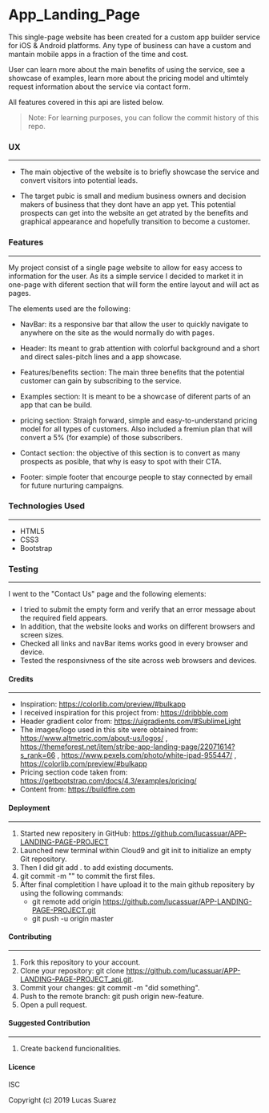 # App_Landing_Page

This single-page website has been created for a custom app builder service for iOS & Android platforms. 
Any type of business can have a custom and mantain mobile apps in a fraction of the time and cost.

User can learn more about the main benefits of using the service, see a showcase of examples, 
learn more about the pricing model and ultimtely request information about the service via contact form. 

All features covered in this api are listed below.

> Note: For learning purposes, you can follow the commit history of this repo.


### UX
---

* The main objective of the website is to briefly showcase the service and convert visitors into potential leads.

* The target pubic is small and medium business owners and decision makers of business that they dont have an app yet.
This potential prospects can get into the website an get atrated by the benefits and graphical appearance and hopefully
transition to become a customer.


### Features
---

My project consist of a single page website to allow for easy access to information for the user. As its a simple service I decided 
to market it in one-page with diferent section that will form the entire layout and will act as pages.

The elements used are the following:

* NavBar: its a responsive bar that allow the user to quickly navigate to anywhere on the site as the would normally 
do with pages.

* Header: Its meant to grab attention with colorful background and a short and direct sales-pitch lines and a app showcase.

* Features/benefits section: The main three benefits that the potential customer can gain by subscribing to the service.

* Examples section: It is meant to be a showcase of diferent parts of an app that can be build.

* pricing section: Straigh forward, simple and easy-to-understand pricing model for all types of customers. 
Also included a fremiun plan that will convert a 5% (for example) of those subscribers.

* Contact section: the objective of this section is to convert as many prospects as posible, that why is easy to spot with their CTA.

* Footer: simple footer that encourge people to stay connected by email for future nurturing campaigns.

### Technologies Used
---

- HTML5
- CSS3
- Bootstrap


### Testing
---

I went to the "Contact Us" page and the following elements:

* I tried to submit the empty form and verify that an error message about the required field appears.
* In addition, that the website looks and works on different browsers and screen sizes.
* Checked all links and navBar items works good in every browser and device.
* Tested the responsivness of the site across web browsers and devices.



#### Credits
---

* Inspiration: https://colorlib.com/preview/#bulkapp
* I received inspiration for this project from: https://dribbble.com
* Header gradient color from: https://uigradients.com/#SublimeLight
* The images/logo used in this site were obtained from: https://www.altmetric.com/about-us/logos/ , https://themeforest.net/item/stribe-app-landing-page/22071614?s_rank=66 , https://www.pexels.com/photo/white-ipad-955447/ , https://colorlib.com/preview/#bulkapp
* Pricing section code taken from: https://getbootstrap.com/docs/4.3/examples/pricing/
* Content from: https://buildfire.com



#### Deployment
---

1. Started new repositery in GitHub: https://github.com/lucassuar/APP-LANDING-PAGE-PROJECT
2. Launched new terminal within Cloud9 and git init to initialize an empty Git repository.
3. Then I did git add . to add existing documents.
4. git commit -m "" to commit the first files.
5. After final completition I have upload it to the main github repositery by using the following commands:
    * git remote add origin https://github.com/lucassuar/APP-LANDING-PAGE-PROJECT.git
    * git push -u origin master


#### Contributing
---

1. Fork this repository to your account.
2. Clone your repository: git clone https://github.com/lucassuar/APP-LANDING-PAGE-PROJECT_api.git.
4. Commit your changes: git commit -m "did something".
5. Push to the remote branch: git push origin new-feature.
6. Open a pull request.


#### Suggested Contribution
---

1. Create backend funcionalities.

#### Licence
ISC

Copyright (c) 2019 Lucas Suarez
